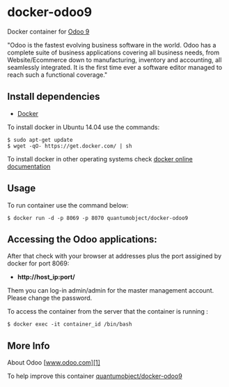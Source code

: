 # docker-odoo9

Docker container for [Odoo 9][3]

"Odoo is the fastest evolving business software in the world. Odoo has a complete suite of business applications covering all business needs, from Website/Ecommerce down to manufacturing, inventory and accounting, all seamlessly integrated. It is the first time ever a software editor managed to reach such a functional coverage."

## Install dependencies

  - [Docker][2]

To install docker in Ubuntu 14.04 use the commands:

    $ sudo apt-get update
    $ wget -qO- https://get.docker.com/ | sh

 To install docker in other operating systems check [docker online documentation][4]

## Usage

To run container use the command below:

    $ docker run -d -p 8069 -p 8070 quantumobject/docker-odoo9
 
## Accessing the Odoo applications:

After that check with your browser at addresses plus the port assigined by docker for port 8069:

  - **http://host_ip:port/**
 
Them you can log-in admin/admin for the master management account. Please change the password.   

To access the container from the server that the container is running :

    $ docker exec -it container_id /bin/bash

## More Info

About Odoo [www.odoo.com][1]

To help improve this container [quantumobject/docker-odoo9][5]

[1]:https://www.odoo.com
[2]:https://www.docker.com
[3]:https://www.odoo.com/slides/slide/keynote-odoo-9-new-features-201
[4]:http://docs.docker.com
[5]:https://github.com/QuantumObject/docker-odoo9
